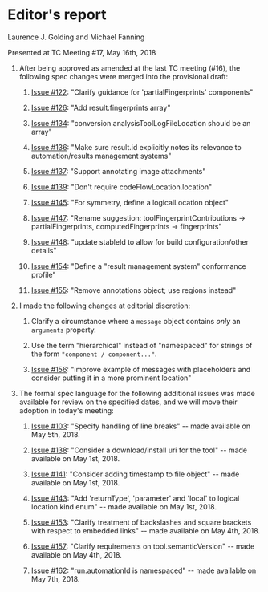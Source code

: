 # Editor's report

Laurence J. Golding and Michael Fanning

Presented at TC Meeting #17, May 16th, 2018

1. After being approved as amended at the last TC meeting (#16), the following spec changes were merged into the provisional draft:

    1. [Issue #122](https://github.com/oasis-tcs/sarif-spec/issues/122): "Clarify guidance for 'partialFingerprints' components"

    1. [Issue #126](https://github.com/oasis-tcs/sarif-spec/issues/126): "Add result.fingerprints array"

    1. [Issue #134](https://github.com/oasis-tcs/sarif-spec/issues/134): "conversion.analysisToolLogFileLocation should be an array"

    1. [Issue #136](https://github.com/oasis-tcs/sarif-spec/issues/136): "Make sure result.id explicitly notes its relevance to automation/results management systems"

    1. [Issue #137](https://github.com/oasis-tcs/sarif-spec/issues/137): "Support annotating image attachments"

    1. [Issue #139](https://github.com/oasis-tcs/sarif-spec/issues/139): "Don't require codeFlowLocation.location"

    1. [Issue #145](https://github.com/oasis-tcs/sarif-spec/issues/145): "For symmetry, define a logicalLocation object"

    1. [Issue #147](https://github.com/oasis-tcs/sarif-spec/issues/147): "Rename suggestion: toolFingerprintContributions -> partialFingerprints, computedFingerprints -> fingerprints"

    1. [Issue #148](https://github.com/oasis-tcs/sarif-spec/issues/148): "update stableId to allow for build configuration/other details"

    1. [Issue #154](https://github.com/oasis-tcs/sarif-spec/issues/154): "Define a "result management system" conformance profile"

    1. [Issue #155](https://github.com/oasis-tcs/sarif-spec/issues/155): "Remove annotations object; use regions instead"

1. I made the following changes at editorial discretion:

    1. Clarify a circumstance where a `message` object contains _only_ an `arguments` property.

    1. Use the term "hierarchical" instead of "namespaced" for strings of the form `"component / component..."`.

    1. [Issue #156](https://github.com/oasis-tcs/sarif-spec/issues/156): "Improve example of messages with placeholders and consider putting it in a more prominent location"

1. The formal spec language for the following additional issues was made available for review on the specified dates, and we will move their adoption in today's meeting:

    1. [Issue #103](https://github.com/oasis-tcs/sarif-spec/issues/103): "Specify handling of line breaks" -- made available on May 5th, 2018.

    1. [Issue #138](https://github.com/oasis-tcs/sarif-spec/issues/138): "Consider a download/install uri for the tool" -- made available on May 1st, 2018.

    1. [Issue #141](https://github.com/oasis-tcs/sarif-spec/issues/141): "Consider adding timestamp to file object" -- made available on May 1st, 2018.

    1. [Issue #143](https://github.com/oasis-tcs/sarif-spec/issues/143): "Add 'returnType', 'parameter' and 'local' to logical location kind enum" -- made available on May 1st, 2018.

    1. [Issue #153](https://github.com/oasis-tcs/sarif-spec/issues/153): "Clarify treatment of backslashes and square brackets with respect to embedded links" -- made available on May 4th, 2018.

    1. [Issue #157](https://github.com/oasis-tcs/sarif-spec/issues/157): "Clarify requirements on tool.semanticVersion" -- made available on May 4th, 2018.

    1. [Issue #162](https://github.com/oasis-tcs/sarif-spec/issues/162): "run.automationId is namespaced" -- made available on May 7th, 2018.
